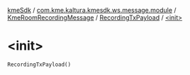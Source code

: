 [kmeSdk](../../../index.md) / [com.kme.kaltura.kmesdk.ws.message.module](../../index.md) / [KmeRoomRecordingMessage](../index.md) / [RecordingTxPayload](index.md) / [&lt;init&gt;](./-init-.md)

# &lt;init&gt;

`RecordingTxPayload()`